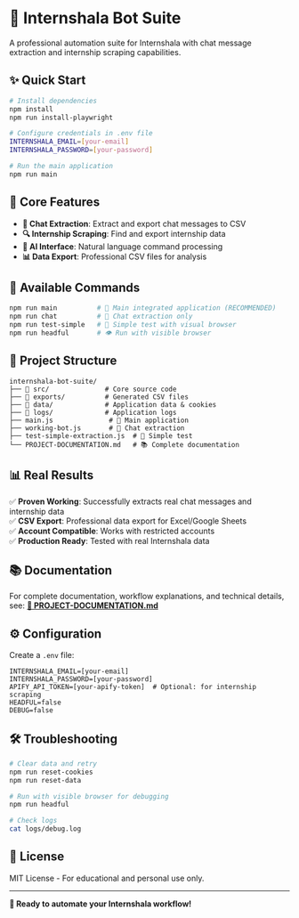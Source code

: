 # 🚀 Internshala Bot Suite

A professional automation suite for Internshala with chat message extraction and internship scraping capabilities.

## ✨ Quick Start

```bash
# Install dependencies
npm install
npm run install-playwright

# Configure credentials in .env file
INTERNSHALA_EMAIL=[your-email]
INTERNSHALA_PASSWORD=[your-password]

# Run the main application
npm run main
```

## 🎯 Core Features

- **💬 Chat Extraction**: Extract and export chat messages to CSV
- **🔍 Internship Scraping**: Find and export internship data
- **🤖 AI Interface**: Natural language command processing
- **📊 Data Export**: Professional CSV files for analysis

## 🚀 Available Commands

```bash
npm run main          # 🎯 Main integrated application (RECOMMENDED)
npm run chat          # 💬 Chat extraction only
npm run test-simple   # 🧪 Simple test with visual browser
npm run headful       # 👁️ Run with visible browser
```

## 📁 Project Structure

```
internshala-bot-suite/
├── 📁 src/              # Core source code
├── 📁 exports/          # Generated CSV files
├── 📁 data/             # Application data & cookies
├── 📁 logs/             # Application logs
├── main.js              # 🎯 Main application
├── working-bot.js       # 💬 Chat extraction
├── test-simple-extraction.js  # 🧪 Simple test
└── PROJECT-DOCUMENTATION.md   # 📚 Complete documentation
```

## 📊 Real Results

✅ **Proven Working**: Successfully extracts real chat messages and internship data  
✅ **CSV Export**: Professional data export for Excel/Google Sheets  
✅ **Account Compatible**: Works with restricted accounts  
✅ **Production Ready**: Tested with real Internshala data  

## 📚 Documentation

For complete documentation, workflow explanations, and technical details, see:
**[📖 PROJECT-DOCUMENTATION.md](./PROJECT-DOCUMENTATION.md)**

## ⚙️ Configuration

Create a `.env` file:
```env
INTERNSHALA_EMAIL=[your-email]
INTERNSHALA_PASSWORD=[your-password]
APIFY_API_TOKEN=[your-apify-token]  # Optional: for internship scraping
HEADFUL=false
DEBUG=false
```

## 🛠️ Troubleshooting

```bash
# Clear data and retry
npm run reset-cookies
npm run reset-data

# Run with visible browser for debugging
npm run headful

# Check logs
cat logs/debug.log
```

## 📄 License

MIT License - For educational and personal use only.

---

**🎉 Ready to automate your Internshala workflow!**